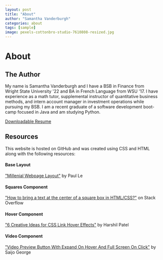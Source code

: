 ```yaml
---
layout: post
title: "About"
author: "Samantha Vanderburgh"
categories: about
tags: [sample]
image: pexels-cottonbro-studio-7610808-resized.jpg
---
```


<h1>About</h1>

<h2>The Author</h2>
<p>My name is Samantha Vanderburgh and I have a BSB in Finance from Wright State University '22 and BA in French Language from WSU '17. I have experience as a math tutor, supplemental instructor of quantitative business methods, and intern account manager in investment operations while pursuing my BSB. I am a recent graduate of a software development boot-camp focused in Java and am studying Python.</p>

<a class="rainbow-text" href="./assets/Resume - Samantha Vanderburgh.pdf" download>Downloadable Resume</a>

<h2>Resources</h2>
<p>This website is hosted on GitHub and was created using CSS and HTML along with the following resources:</p>

<h4>Base Layout</h4>
<p><a href="https://github.com/LeNPaul/Millennial" target="_blank">"Millenial Webpage Layout"</a> by Paul Le</p>

<h4>Squares Component</h4>
<p><a href="https://stackoverflow.com/questions/46351635/how-to-bring-a-text-at-the-center-of-a-square-box-in-html-css" target="_blank">"How to bring a text at the center of a square box in HTML/CSS?"</a> on Stack Overflow</p>

<h4>Hover Component</h4>
<p><a href="https://css-tricks.com/css-link-hover-effects/" target="_blank">"6 Creative Ideas for CSS Link Hover Effects"</a> by Harshil Patel<p>

<h4>Video Component</h4>
<p><a href="https://codemyui.com/video-preview-button-with-expand-on-hover-and-full-screen-on-click/" target="_blank">"Video Preview Button With Expand On Hover And Full Screen On Click"</a> by Saijo George</p>
